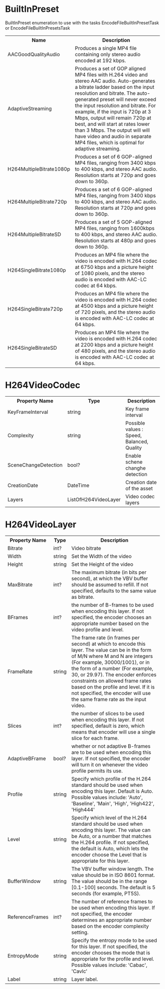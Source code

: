 

# BuiltInPreset

BuiltInPreset enumeration to use with the tasks EncodeFileBuiltInPresetTask or EncodeFileBuiltInPresetsTask

<table>
 <tr>
  <th>Name</th>
  <th>Description</th>
 </tr>
 <tr>
  <td>AACGoodQualityAudio</td>
  <td>Produces a single MP4 file containing only stereo audio encoded at 192 kbps.</td>
 </tr>
 <tr>
  <td>AdaptiveStreaming</td>
  <td>Produces a set of GOP aligned MP4 files with H.264 video and stereo AAC audio. Auto-generates a bitrate ladder based on the input resolution and bitrate. The auto-generated preset will never exceed the input resolution and bitrate. For example, if the input is 720p at 3 Mbps, output will remain 720p at best, and will start at rates lower than 3 Mbps. The output will will have video and audio in separate MP4 files, which is optimal for adaptive streaming.</td>
 </tr>
 <tr>
  <td>H264MultipleBitrate1080p</td>
  <td>Produces a set of 6 GOP-aligned MP4 files, ranging from 3400 kbps to 400 kbps, and stereo AAC audio. Resolution starts at 720p and goes down to 360p.</td>
 </tr>
 <tr>
  <td>H264MultipleBitrate720p</td>
  <td>Produces a set of 6 GOP-aligned MP4 files, ranging from 3400 kbps to 400 kbps, and stereo AAC audio. Resolution starts at 720p and goes down to 360p.</td>
 </tr>
 <tr>
  <td>H264MultipleBitrateSD</td>
  <td>Produces a set of 5 GOP-aligned MP4 files, ranging from 1600kbps to 400 kbps, and stereo AAC audio. Resolution starts at 480p and goes down to 360p.</td>
 </tr>
  <tr>
  <td>H264SingleBitrate1080p</td>
  <td>Produces an MP4 file where the video is encoded with H.264 codec at 6750 kbps and a picture height of 1080 pixels, and the stereo audio is encoded with AAC-LC codec at 64 kbps.</td>
 </tr>
   <tr>
  <td>H264SingleBitrate720p</td>
  <td>Produces an MP4 file where the video is encoded with H.264 codec at 4500 kbps and a picture height of 720 pixels, and the stereo audio is encoded with AAC-LC codec at 64 kbps.</td>
 </tr>
    <tr>
  <td>H264SingleBitrateSD</td>
  <td>Produces an MP4 file where the video is encoded with H.264 codec at 2200 kbps and a picture height of 480 pixels, and the stereo audio is encoded with AAC-LC codec at 64 kbps.</td>
 </tr>
</table>

# H264VideoCodec

<table>
 <tr>
  <th>Property Name</th>
  <th>Type</th>
  <th>Description</th>
 </tr>
 <tr>
  <td>KeyFrameInterval</td>
  <td>string</td>
  <td>Key frame interval</td>
 </tr>
 <tr>
  <td>Complexity</td>
  <td>string</td>
  <td>Possible values : Speed, Balanced, Quality</td>
 </tr>
 <tr>
  <td>SceneChangeDetection</td>
  <td>bool?</td>
  <td>Enable schene changhe detection</td>
 </tr>
 <tr>
  <td>CreationDate</td>
  <td>DateTime</td>
  <td>Creation date of the asset</td>
 </tr>
 <tr>
  <td>Layers</td>
  <td>ListOfH264VideoLayer</td>
  <td>Video codec layers</td>
 </tr>
</table>

# H264VideoLayer

<table>
 <tr>
  <th>Property Name</th>
  <th>Type</th>
  <th>Description</th>
 </tr>
 <tr>
  <td>Bitrate</td>
  <td>int?</td>
  <td>Video bitrate</td>
 </tr>
 <tr>
  <td>Width</td>
  <td>string</td>
  <td>Set the Width of the video</td>
 </tr>
 <tr>
  <td>Height</td>
  <td>string</td>
  <td>Set the Height of the video</td>
 </tr>
 <tr>
  <td>MaxBitrate</td>
  <td>int?</td>
  <td>The maximum bitrate (in bits per second), at which the VBV buffer should be assumed to refill. If not specified, defaults to the same value as bitrate.</td>
 </tr>
 <tr>
  <td>BFrames</td>
  <td>int?</td>
  <td>the number of B-frames to be used when encoding this layer. If not specified, the encoder chooses an appropriate number based on the video profile and level.</td>
 </tr>
 <tr>
  <td>FrameRate</td>
  <td>string</td>
  <td>The frame rate (in frames per second) at which to encode this layer. The value can be in the form of M/N where M and N are integers (For example, 30000/1001), or in the form of a number (For example, 30, or 29.97). The encoder enforces constraints on allowed frame rates based on the profile and level. If it is not specified, the encoder will use the same frame rate as the input video.</td>
 </tr>
  <tr>
  <td>Slices</td>
  <td>int?</td>
  <td>the number of slices to be used when encoding this layer. If not specified, default is zero, which means that encoder will use a single slice for each frame.</td>
 </tr>
  <tr>
  <td>AdaptiveBFrame</td>
  <td>bool?</td>
  <td>whether or not adaptive B-frames are to be used when encoding this layer. If not specified, the encoder will turn it on whenever the video profile permits its use.</td>
 </tr>
 <tr>
  <td>Profile</td>
  <td>string</td>
  <td>Specify which profile of the H.264 standard should be used when encoding this layer. Default is Auto. Possible values include: 'Auto', 'Baseline', 'Main', 'High', 'High422', 'High444'</td>
 </tr>
 <tr>
  <td>Level</td>
  <td>string</td>
  <td>Specify which level of the H.264 standard should be used when encoding this layer. The value can be Auto, or a number that matches the H.264 profile. If not specified, the default is Auto, which lets the encoder choose the Level that is appropriate for this layer.</td>
 </tr>
  <tr>
  <td>BufferWindow</td>
  <td>string</td>
  <td>The VBV buffer window length. The value should be in ISO 8601 format. The value should be in the range [0.1-100] seconds. The default is 5 seconds (for example, PT5S).</td>
 </tr>
  <tr>
  <td>ReferenceFrames</td>
  <td>int?</td>
  <td>The number of reference frames to be used when encoding this layer. If not specified, the encoder determines an appropriate number based on the encoder complexity setting.</td>
 </tr>
   <tr>
  <td>EntropyMode</td>
  <td>string</td>
  <td>Specify the entropy mode to be used for this layer. If not specified, the encoder chooses the mode that is appropriate for the profile and level. Possible values include: 'Cabac', 'Cavlc'</td>
 </tr>
  <tr>
  <td>Label</td>
  <td>string</td>
  <td>Layer label.</td>
 </tr>
</table>
